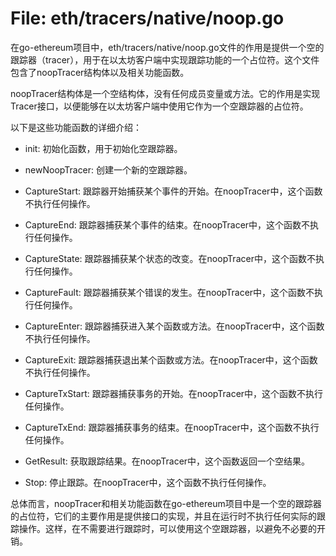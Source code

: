 # File: eth/tracers/native/noop.go

在go-ethereum项目中，eth/tracers/native/noop.go文件的作用是提供一个空的跟踪器（tracer），用于在以太坊客户端中实现跟踪功能的一个占位符。这个文件包含了noopTracer结构体以及相关功能函数。

noopTracer结构体是一个空结构体，没有任何成员变量或方法。它的作用是实现Tracer接口，以便能够在以太坊客户端中使用它作为一个空跟踪器的占位符。

以下是这些功能函数的详细介绍：

- init: 初始化函数，用于初始化空跟踪器。

- newNoopTracer: 创建一个新的空跟踪器。

- CaptureStart: 跟踪器开始捕获某个事件的开始。在noopTracer中，这个函数不执行任何操作。

- CaptureEnd: 跟踪器捕获某个事件的结束。在noopTracer中，这个函数不执行任何操作。

- CaptureState: 跟踪器捕获某个状态的改变。在noopTracer中，这个函数不执行任何操作。

- CaptureFault: 跟踪器捕获某个错误的发生。在noopTracer中，这个函数不执行任何操作。

- CaptureEnter: 跟踪器捕获进入某个函数或方法。在noopTracer中，这个函数不执行任何操作。

- CaptureExit: 跟踪器捕获退出某个函数或方法。在noopTracer中，这个函数不执行任何操作。

- CaptureTxStart: 跟踪器捕获事务的开始。在noopTracer中，这个函数不执行任何操作。

- CaptureTxEnd: 跟踪器捕获事务的结束。在noopTracer中，这个函数不执行任何操作。

- GetResult: 获取跟踪结果。在noopTracer中，这个函数返回一个空结果。

- Stop: 停止跟踪。在noopTracer中，这个函数不执行任何操作。

总体而言，noopTracer和相关功能函数在go-ethereum项目中是一个空的跟踪器的占位符，它们的主要作用是提供接口的实现，并且在运行时不执行任何实际的跟踪操作。这样，在不需要进行跟踪时，可以使用这个空跟踪器，以避免不必要的开销。

